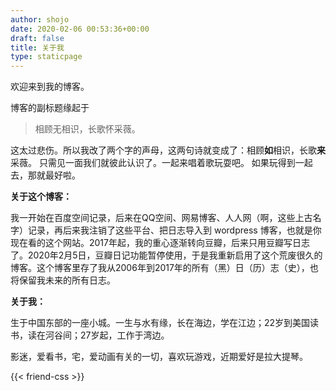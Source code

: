 ```yaml
---
author: shojo
date: 2020-02-06 00:53:36+00:00
draft: false
title: 关于我
type: staticpage
---
```


欢迎来到我的博客。

博客的副标题缘起于



<blockquote>相顾无相识，长歌怀采薇。</blockquote>



这太过悲伤。所以我改了两个字的声母，这两句诗就变成了：相顾**如**相识，长歌**来**采薇。
只需见一面我们就彼此认识了。一起来唱着歌玩耍吧。
如果玩得到一起去，那就最好啦。

**关于这个博客：**

我一开始在百度空间记录，后来在QQ空间、网易博客、人人网（啊，这些上古名字）记录，再后来我注销了这些平台、把日志导入到 wordpress 博客，也就是你现在看的这个网站。2017年起，我的重心逐渐转向豆瓣，后来只用豆瓣写日志了。2020年2月5日，豆瓣日记功能暂停使用，于是我重新启用了这个荒废很久的博客。这个博客里存了我从2006年到2017年的所有（黑）日（历）志（史），也将保留我未来的所有日志。

**关于我：**

生于中国东部的一座小城。一生与水有缘，长在海边，学在江边；22岁到美国读书，读在河谷间；27岁起，工作于湾边。

影迷，爱看书，宅，爱动画有关的一切，喜欢玩游戏，近期爱好是拉大提琴。


{{< friend-css >}}
